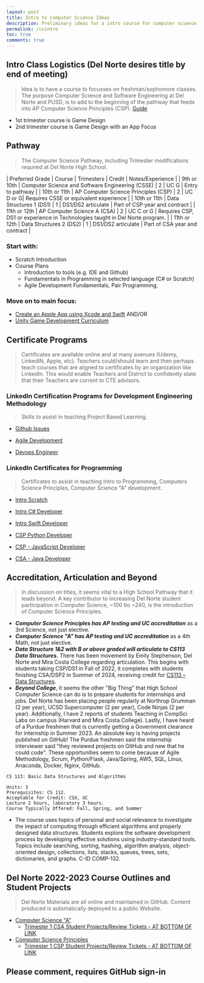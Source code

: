 ```yaml
---
layout: post
title: Intro to Computer Science Ideas
description: Preliminary ideas for a intro course for computer science 
permalink: /csintro
toc: true
comments: true
---
```


## Intro Class Logistics (Del Norte desires title by end of meeting)
> Idea is to have a course to focusses on freshman/sophomore classes. The purpose Computer Science and Software Engineering at Del Norte and PUSD, is to add to the beginning of the pathway that feeds into AP Computer Science Principles (CSP).  [Guide](https://docs.google.com/document/d/1XNNVmkB1hV4Vh7V084HifSchucYB8LKiSgJA1CW9nlw/edit)
- 1st trimester course is Game Design
- 2nd trimester course is Game Design with an App Focus

## Pathway
> The Computer Science Pathway, including Trimester modifications required at Del Norte High School.

| Preferred Grade | Course | Trimesters | Credit | Notes/Experience |
| 9th or 10th | Computer Science and Software Engineering (CSSE) | 2 | UC G | Entry to pathway |
| 10th or 11th | AP Computer Science Principles (CSP) | 2 | UC D or G| Requires CSSE or equivalent experience |
| 10th or 11th | Data Structures 1 (DS1) | 1 | DS1/DS2 articulate | Part of CSP year and contract |
| 11th or 12th | AP Computer Science A (CSA) | 2 | UC C or G | Requires CSP, DS1 or experience in Technologies taught in Del Norte program. |
| 11th or 12th | Data Structures 2 (DS2) | 1 | DS1/DS2 articulate | Part of CSA year and contract |

### Start with:
- Scratch Introduction
- Course Plans
    - Introduction to tools (e.g. IDE and Github)
    - Fundamentals in Programming in selected language (C# or Scratch)
    - Agile Development Fundamentals, Pair Programming, 

### Move on to main focus:
- [Create an Apple App using Xcode and Swift](https://www.apple.com/education/k12/learn-to-code/)
    AND/OR
- [Unity Game Development Curriculum](https://learn.unity.com/course/teaching-game-design-and-development)

## Certificate Programs
> Certificates are available online and at many avenues (Udemy, LinkedIN, Apple, etc).  Teachers could/should learn and then perhaps teach courses that are aligned to certificates by an organization like LinkedIn.  This would enable Teachers and District to confidently state that their Teachers are current to CTE advisors.
### LinkedIn Certification Programs for Development Engineering Methodology
> Skills to assist in teaching Project Based Learning.

- [Github Issues](https://www.linkedin.com/learning/github-issues-and-projects-for-teams)

- [Agile Development](https://www.linkedin.com/learning/paths/become-an-agile-software-developer)

- [Devops Engineer](https://www.linkedin.com/learning/paths/become-a-devops-engineer)

### LinkedIn Certificates for Programming
> Certificates to assist in teaching Intro to Programming, Computers Science Principles, Computer Science "A" development.

- [Intro Scratch](https://www.linkedin.com/learning/learning-scratch)

- [Intro C# Developer](https://www.linkedin.com/learning/paths/getting-started-as-a-c-sharp-developer)

- [Intro Swift Developer](https://www.linkedin.com/learning/paths/master-swift)

- [CSP Python Developer](https://www.linkedin.com/learning/paths/become-a-python-developer-8969630)

- [CSP - JavaScript Developer](https://www.linkedin.com/learning/paths/become-a-javascript-developer)

- [CSA - Java Developer](https://www.linkedin.com/learning/learning-java-4)


## Accreditation, Articulation and Beyond
> In discussion on titles, it seems vital to a High School Pathway that it leads beyond.  A key contributor to increasing Del Norte student participation in Computer Science, ~100 tto ~240, is the introduction of Computer Science Principles.
- ***Computer Science Principles has AP testing and UC accreditation*** as a 3rd Science, not just elective. 
- ***Computer Science "A" has AP testing and UC accreditation*** as a 4th Math, not just elective.
- ***Data Structure 1&2 with B or above graded will articulate to CS113 Data Structures.***  There has been movement by Emily Stephenson, Del Norte and Mira Costa College regarding articulation. This begins with students taking CSP/DS1 in Fall of 2022, it completes with students finishing CSA/DSP2 in Summer of 2024, receiving credit for [CS113 – Data Structures](https://catalog.miracosta.edu/disciplines/computerscience/#courseinventory).
- ***Beyond College***, it seems the other "Big Thing" that High School Computer Science can do is to prepare students for internships and jobs.  Del Norte has been placing people regularly at Northrop Grumman (2 per year), UCSD Supercomputer (2 per year), Code Ninjas (2 per year).  Additionally, I have 2 reports of students Teaching in CompSci Labs on campus (Harvard and Mira Costa College).  Lastly, I have heard of a Purdue freshmen that is currently getting a Government clearance for internship in Summer 2023.  An absolute key is having projects published on GitHub!  The Purdue freshmen said the internship interviewer said "they reviewed projects on GitHub and new that he could code". These opportunities seem to come because of Agile Methodology, Scrum, Python/Flask, Java/Spring, AWS, SQL, Linux, Anaconda, Docker, Nginx, GitHub. 

```
CS 113: Basic Data Structures and Algorithms

Units: 3
Prerequisites: CS 112.
Acceptable for Credit: CSU, UC
Lecture 2 hours, laboratory 3 hours.
Course Typically Offered: Fall, Spring, and Summer
```

- The course uses topics of personal and social relevance to investigate the impact of computing through efficient algorithms and properly designed data structures. Students explore the software development process by developing effective solutions using industry-standard tools. Topics include searching, sorting, hashing, algorithm analysis, object-oriented design, collections, lists, stacks, queues, trees, sets, dictionaries, and graphs. C-ID COMP-132.

## Del Norte 2022-2023 Course Outlines and Student Projects
> Del Norte Materials are all online and maintained in GitHub.  Content produced is automatically deployed to a public Website.
- [Computer Science "A"](https://nighthawkcoders.github.io/APCSA/schedule)
    - [Trimester 1 CSA Student Projects/Review Tickets - AT BOTTOM OF LINK](https://nighthawkcoders.github.io/APCSA//points/11)
- [Computer Science Principles](https://nighthawkcoders.github.io/APCSP/schedule)
    - [Trimester 1 CSP Student Projects/Review Tickets - AT BOTTOM OF LINK](https://nighthawkcoders.github.io/APCSP//points/11)

## Please comment, requires GitHub sign-in
